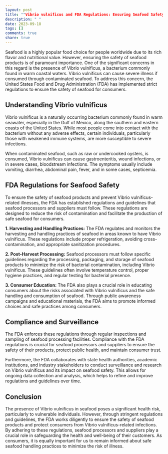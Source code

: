 ```yaml
---
layout: post
title: ""Vibrio vulnificus and FDA Regulations: Ensuring Seafood Safety""
description: " "
date: 2023-09-18
tags: []
comments: true
share: true
---
```


Seafood is a highly popular food choice for people worldwide due to its rich flavor and nutritional value. However, ensuring the safety of seafood products is of paramount importance. One of the significant concerns in this regard is the presence of Vibrio vulnificus, a bacterium commonly found in warm coastal waters. Vibrio vulnificus can cause severe illness if consumed through contaminated seafood. To address this concern, the United States Food and Drug Administration (FDA) has implemented strict regulations to ensure the safety of seafood for consumers.

## Understanding Vibrio vulnificus

Vibrio vulnificus is a naturally occurring bacterium commonly found in warm seawater, especially in the Gulf of Mexico, along the southern and eastern coasts of the United States. While most people come into contact with the bacterium without any adverse effects, certain individuals, particularly those with weakened immune systems, are more susceptible to severe infections. 

When contaminated seafood, such as raw or undercooked oysters, is consumed, Vibrio vulnificus can cause gastroenteritis, wound infections, or in severe cases, bloodstream infections. The symptoms usually include vomiting, diarrhea, abdominal pain, fever, and in some cases, septicemia.

## FDA Regulations for Seafood Safety

To ensure the safety of seafood products and prevent Vibrio vulnificus-related illnesses, the FDA has established regulations and guidelines that seafood processors and suppliers must follow. These regulations are designed to reduce the risk of contamination and facilitate the production of safe seafood for consumers. 

**1. Harvesting and Handling Practices:** The FDA regulates and monitors the harvesting and handling practices of seafood in areas known to have Vibrio vulnificus. These regulations include proper refrigeration, avoiding cross-contamination, and appropriate sanitization procedures. 

**2. Post-Harvest Processing:** Seafood processors must follow specific guidelines regarding the processing, packaging, and storage of seafood products to minimize the risk of bacterial contamination, including Vibrio vulnificus. These guidelines often involve temperature control, proper hygiene practices, and regular testing for bacterial presence.

**3. Consumer Education:** The FDA also plays a crucial role in educating consumers about the risks associated with Vibrio vulnificus and the safe handling and consumption of seafood. Through public awareness campaigns and educational materials, the FDA aims to promote informed choices and safe practices among consumers.

## Compliance and Surveillance 

The FDA enforces these regulations through regular inspections and sampling of seafood processing facilities. Compliance with the FDA regulations is crucial for seafood processors and suppliers to ensure the safety of their products, protect public health, and maintain consumer trust. 

Furthermore, the FDA collaborates with state health authorities, academic institutions, and industry stakeholders to conduct surveillance and research on Vibrio vulnificus and its impact on seafood safety. This allows for ongoing data collection and analysis, which helps to refine and improve regulations and guidelines over time.

## Conclusion

The presence of Vibrio vulnificus in seafood poses a significant health risk, particularly to vulnerable individuals. However, through stringent regulations and guidelines, the FDA works diligently to ensure the safety of seafood products and protect consumers from Vibrio vulnificus-related infections. By adhering to these regulations, seafood processors and suppliers play a crucial role in safeguarding the health and well-being of their customers. As consumers, it is equally important for us to remain informed about safe seafood handling practices to minimize the risk of illness.